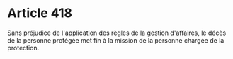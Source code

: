 # Article 418

Sans préjudice de l'application des règles de la gestion d'affaires, le décès de la personne protégée met fin à la mission de la personne chargée de la protection.